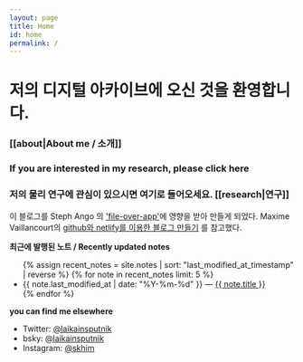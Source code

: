 ```yaml
---
layout: page
title: Home
id: home
permalink: /
---
```


# 저의 디지털 아카이브에 오신 것을 환영합니다.

###  [[about|About me / 소개]]

### If you are interested in my research, please click here 
### 저의 물리 연구에 관심이 있으시면 여기로 들어오세요. [[research|연구]]


이 블로그를 Steph Ango 의 ['file-over-app'](https://stephango.com/file-over-app)에 영향을 받아 만들게 되었다.
Maxime Vaillancourt의 [github와 netlify를 이용한 블로그 만들기](https://maximevaillancourt.com/blog/setting-up-your-own-digital-garden-with-jekyll) 를 참고했다.

<strong> 최근에 발행된 노트 / Recently updated notes </strong>

<ul>
  {% assign recent_notes = site.notes | sort: "last_modified_at_timestamp" | reverse %}
  {% for note in recent_notes limit: 5 %}
    <li>
      {{ note.last_modified_at | date: "%Y-%m-%d" }} — <a class="internal-link" href="{{ site.baseurl }}{{ note.url }}">{{ note.title }}</a>
    </li>
  {% endfor %}
</ul>


<strong> you can find me elsewhere </strong>
- Twitter: [@laikainsputnik](https://x.com/LaikaInSputnik)
- bsky: [@laikainsputnik](https://bsky.app/profile/laikainsputnik.bsky.social)
- Instagram: [@skhim](https://www.instagram.com/skhim/)

<style>
  .wrapper {
    max-width: 46em;
  }
</style>
